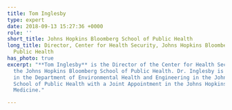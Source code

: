 ```yaml
---
title: Tom Inglesby
type: expert
date: 2018-09-13 15:27:36 +0000
role: ''
short_title: Johns Hopkins Bloomberg School of Public Health
long_title: Director, Center for Health Security, Johns Hopkins Bloomberg School of
  Public Health
has_photo: true
excerpt: "**Tom Inglesby** is the Director of the Center for Health Security of
  the Johns Hopkins Bloomberg School of Public Health. Dr. Inglesby is also Professor
  in the Department of Environmental Health and Engineering in the Johns Hopkins Bloomberg
  School of Public Health with a Joint Appointment in the Johns Hopkins School of
  Medicine."

---
```

